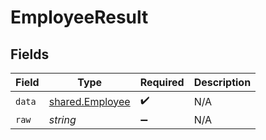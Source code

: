 # EmployeeResult


## Fields

| Field                                                     | Type                                                      | Required                                                  | Description                                               |
| --------------------------------------------------------- | --------------------------------------------------------- | --------------------------------------------------------- | --------------------------------------------------------- |
| `data`                                                    | [shared.Employee](../../../sdk/models/shared/employee.md) | :heavy_check_mark:                                        | N/A                                                       |
| `raw`                                                     | *string*                                                  | :heavy_minus_sign:                                        | N/A                                                       |
